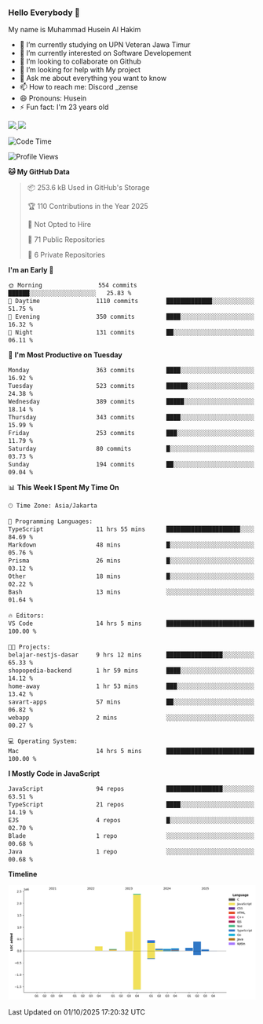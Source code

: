 ### Hello Everybody 👋

My name is Muhammad Husein Al Hakim

- 🔭 I’m currently studying on UPN Veteran Jawa Timur
- 🌱 I’m currently interested on Software Developement
- 👯 I’m looking to collaborate on Github
- 🤔 I’m looking for help with My project
- 💬 Ask me about everything you want to know
- 📫 How to reach me: Discord _zense
- 😄 Pronouns: Husein
- ⚡ Fun fact: I'm 23 years old

<p align="left">
<a href="https://github.com/huseinhq">
  <img height="180em" src="https://github-readme-stats-eight-theta.vercel.app/api?username=huseinhq&show_icons=true&theme=algolia&include_all_commits=true&count_private=true"/>
  <img height="180em" src="https://github-readme-stats-eight-theta.vercel.app/api/top-langs/?username=huseinhq&layout=compact&langs_count=8&theme=algolia"/>
</a>
</p>

<!--START_SECTION:waka-->
![Code Time](http://img.shields.io/badge/Code%20Time-2%2C705%20hrs%2027%20mins-blue)

![Profile Views](http://img.shields.io/badge/Profile%20Views-0-blue)

**🐱 My GitHub Data** 

> 📦 253.6 kB Used in GitHub's Storage 
 > 
> 🏆 110 Contributions in the Year 2025
 > 
> 🚫 Not Opted to Hire
 > 
> 📜 71 Public Repositories 
 > 
> 🔑 6 Private Repositories 
 > 
**I'm an Early 🐤** 

```text
🌞 Morning                554 commits         ██████░░░░░░░░░░░░░░░░░░░   25.83 % 
🌆 Daytime                1110 commits        █████████████░░░░░░░░░░░░   51.75 % 
🌃 Evening                350 commits         ████░░░░░░░░░░░░░░░░░░░░░   16.32 % 
🌙 Night                  131 commits         ██░░░░░░░░░░░░░░░░░░░░░░░   06.11 % 
```
📅 **I'm Most Productive on Tuesday** 

```text
Monday                   363 commits         ████░░░░░░░░░░░░░░░░░░░░░   16.92 % 
Tuesday                  523 commits         ██████░░░░░░░░░░░░░░░░░░░   24.38 % 
Wednesday                389 commits         █████░░░░░░░░░░░░░░░░░░░░   18.14 % 
Thursday                 343 commits         ████░░░░░░░░░░░░░░░░░░░░░   15.99 % 
Friday                   253 commits         ███░░░░░░░░░░░░░░░░░░░░░░   11.79 % 
Saturday                 80 commits          █░░░░░░░░░░░░░░░░░░░░░░░░   03.73 % 
Sunday                   194 commits         ██░░░░░░░░░░░░░░░░░░░░░░░   09.04 % 
```


📊 **This Week I Spent My Time On** 

```text
🕑︎ Time Zone: Asia/Jakarta

💬 Programming Languages: 
TypeScript               11 hrs 55 mins      █████████████████████░░░░   84.69 % 
Markdown                 48 mins             █░░░░░░░░░░░░░░░░░░░░░░░░   05.76 % 
Prisma                   26 mins             █░░░░░░░░░░░░░░░░░░░░░░░░   03.12 % 
Other                    18 mins             █░░░░░░░░░░░░░░░░░░░░░░░░   02.22 % 
Bash                     13 mins             ░░░░░░░░░░░░░░░░░░░░░░░░░   01.64 % 

🔥 Editors: 
VS Code                  14 hrs 5 mins       █████████████████████████   100.00 % 

🐱‍💻 Projects: 
belajar-nestjs-dasar     9 hrs 12 mins       ████████████████░░░░░░░░░   65.33 % 
shopopedia-backend       1 hr 59 mins        ████░░░░░░░░░░░░░░░░░░░░░   14.12 % 
home-away                1 hr 53 mins        ███░░░░░░░░░░░░░░░░░░░░░░   13.42 % 
savart-apps              57 mins             ██░░░░░░░░░░░░░░░░░░░░░░░   06.82 % 
webapp                   2 mins              ░░░░░░░░░░░░░░░░░░░░░░░░░   00.27 % 

💻 Operating System: 
Mac                      14 hrs 5 mins       █████████████████████████   100.00 % 
```

**I Mostly Code in JavaScript** 

```text
JavaScript               94 repos            ████████████████░░░░░░░░░   63.51 % 
TypeScript               21 repos            ████░░░░░░░░░░░░░░░░░░░░░   14.19 % 
EJS                      4 repos             █░░░░░░░░░░░░░░░░░░░░░░░░   02.70 % 
Blade                    1 repo              ░░░░░░░░░░░░░░░░░░░░░░░░░   00.68 % 
Java                     1 repo              ░░░░░░░░░░░░░░░░░░░░░░░░░   00.68 % 
```



**Timeline**

![Lines of Code chart](https://raw.githubusercontent.com/HuseinHQ/HuseinHQ/main/assets/bar_graph.png)


 Last Updated on 01/10/2025 17:20:32 UTC
<!--END_SECTION:waka-->

